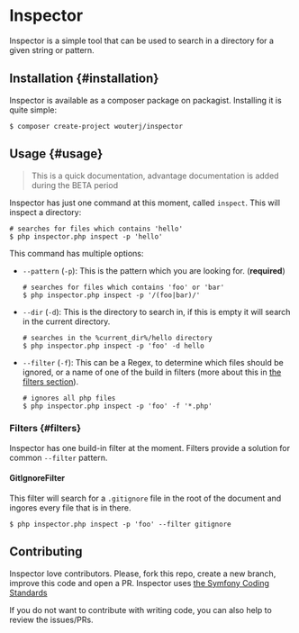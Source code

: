 # Inspector

Inspector is a simple tool that can be used to search in a directory for a
given string or pattern.

## Installation {#installation}

Inspector is available as a composer package on packagist. Installing it is
quite simple:

    $ composer create-project wouterj/inspector

## Usage {#usage}

 > This is a quick documentation, advantage documentation is added during the
 > BETA period

Inspector has just one command at this moment, called `inspect`. This will
inspect a directory:

    # searches for files which contains 'hello'
    $ php inspector.php inspect -p 'hello'

This command has multiple options:

 * `--pattern` (`-p`): This is the pattern which you are looking for. (**required**)

       # searches for files which contains 'foo' or 'bar'
       $ php inspector.php inspect -p '/(foo|bar)/'

 * `--dir` (`-d`): This is the directory to search in, if this is empty it
   will search in the current directory.

       # searches in the %current_dir%/hello directory
       $ php inspector.php inspect -p 'foo' -d hello

 * `--filter` (`-f`): This can be a Regex, to determine which files should be
   ignored, or a name of one of the build in filters (more about this in [the
   filters section](#filters)).

       # ignores all php files
       $ php inspector.php inspect -p 'foo' -f '*.php'

### Filters {#filters}

Inspector has one build-in filter at the moment. Filters provide a solution
for common `--filter` pattern.

#### GitIgnoreFilter

This filter will search for a `.gitignore` file in the root of the document
and ingores every file that is in there.

    $ php inspector.php inspect -p 'foo' --filter gitignore

## Contributing

Inspector love contributors. Please, fork this repo, create a new branch,
improve this code and open a PR. Inspector uses
[the Symfony Coding Standards](http://symfony.com/doc/current/contributing/code/standards.html)

If you do not want to contribute with writing code, you can also help to
review the issues/PRs.
